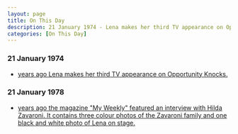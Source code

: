 ```yaml
---
layout: page
title: On This Day
description: 21 January 1974 - Lena makes her third TV appearance on Opportunity Knocks.
categories: [On This Day]
---
```


### 21 January 1974
* [<span id="age1"></span> years ago Lena makes her third TV appearance on Opportunity Knocks.](/thames%20television/opportunity%20knocks/1974/01/21/opportunity-knocks.html)

### 21 January 1978
* [<span id="age2"></span> years ago the magazine "My Weekly" featured an interview with Hilda Zavaroni. It contains three colour photos of the Zavaroni family and one black and white photo of Lena on stage.](/magazines/1978/01/21/my-weekly.html)

<!-- Script for calculating number of years ago -->
<script>
var dob = '19740121';
var year = Number(dob.substr(0, 4));
var month = Number(dob.substr(4, 2)) - 1;
var day = Number(dob.substr(6, 2));
var today = new Date();
var age1 = today.getFullYear() - year;
if (today.getMonth() < month || (today.getMonth() == month && today.getDate() < day)) {
  age1--;
}
document.getElementById("age1").innerHTML=age1;

var dob = '19780121';
var year = Number(dob.substr(0, 4));
var month = Number(dob.substr(4, 2)) - 1;
var day = Number(dob.substr(6, 2));
var today = new Date();
var age2 = today.getFullYear() - year;
if (today.getMonth() < month || (today.getMonth() == month && today.getDate() < day)) {
  age2--;
}
document.getElementById("age2").innerHTML=age2;
</script>

